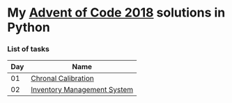 # My [Advent of Code 2018](https://adventofcode.com/) solutions in Python


### List of tasks

                       
|     Day           |Name                                                
|----------------|----------------------------------|
|	01	|[Chronal Calibration](https://adventofcode.com/2018/day/1)                     
| 02         |[Inventory Management System](https://adventofcode.com/2018/day/2)
